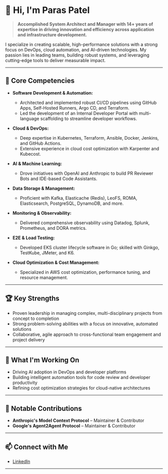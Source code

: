 # 👋 Hi, I'm Paras Patel

> **Accomplished System Architect and Manager with 14+ years of expertise in driving innovation and efficiency across application and infrastructure development.**

I specialize in creating scalable, high-performance solutions with a strong focus on DevOps, cloud automation, and AI-driven technologies. My passion lies in leading teams, building robust systems, and leveraging cutting-edge tools to deliver measurable impact.

---

## 🚀 Core Competencies

- **Software Development & Automation:**  
  - Architected and implemented robust CI/CD pipelines using GitHub Apps, Self-Hosted Runners, Argo CD, and Terraform.
  - Led the development of an Internal Developer Portal with multi-language scaffolding to streamline developer workflows.

- **Cloud & DevOps:**  
  - Deep expertise in Kubernetes, Terraform, Ansible, Docker, Jenkins, and GitHub Actions.
  - Extensive experience in cloud cost optimization with Karpenter and Kubecost.

- **AI & Machine Learning:**  
  - Drove initiatives with OpenAI and Anthropic to build PR Reviewer Bots and IDE-based Code Assistants.

- **Data Storage & Management:**  
  - Proficient with Kafka, Elasticache (Redis), LeoFS, ROMA, Elasticsearch, PostgreSQL, DynamoDB, and more.

- **Monitoring & Observability:**  
  - Delivered comprehensive observability using Datadog, Splunk, Prometheus, and DORA metrics.

- **E2E & Load Testing:**  
  - Developed EKS cluster lifecycle software in Go; skilled with Ginkgo, TestKube, JMeter, and K6.

- **Cloud Optimization & Cost Management:**  
  - Specialized in AWS cost optimization, performance tuning, and resource management.

---

## 🏆 Key Strengths

- Proven leadership in managing complex, multi-disciplinary projects from concept to completion
- Strong problem-solving abilities with a focus on innovative, automated solutions
- Collaborative, agile approach to cross-functional team engagement and project delivery

---

## 🌱 What I'm Working On

- Driving AI adoption in DevOps and developer platforms
- Building intelligent automation tools for code review and developer productivity
- Refining cost optimization strategies for cloud-native architectures

---

## 🌟 Notable Contributions

- **Anthropic's Model Context Protocol** – Maintainer & Contributor
- **Google's Agent2Agent Protocol** – Maintainer & Contributor

---

## 📫 Connect with Me

- [LinkedIn](https://www.linkedin.com/in/paraspatel2/)

---

<!--
Feel free to add GitHub stats, pinned projects, or fun facts below!
-->
